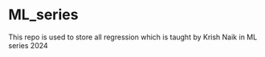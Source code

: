 # ML_series
This repo is used to store all regression which is taught by Krish Naik in ML series 2024
